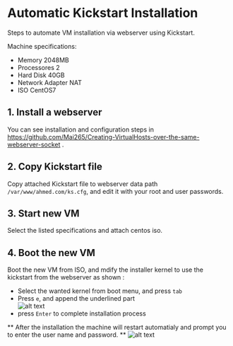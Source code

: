 # Automatic Kickstart Installation
Steps to automate VM installation via webserver using Kickstart.

Machine specifications:
- Memory 2048MB 
- Processores 2
- Hard Disk 40GB
- Network Adapter NAT
- ISO CentOS7

## 1. Install a webserver 
You can see installation and configuration steps in https://github.com/Mai265/Creating-VirtualHosts-over-the-same-webserver-socket .

## 2. Copy Kickstart file
Copy attached Kickstart file to webserver data path `/var/www/ahmed.com/ks.cfg`, and edit it with your root and user passwords. 

## 3. Start new VM
Select the listed specifications and attach centos iso.

## 4. Boot the new VM 
Boot the new VM from ISO, and mdify the installer kernel to use the kickstart from the webserver as shown :
- Select the wanted kernel from boot menu, and press `tab`
- Press `e`, and append the underlined part  
![alt text]()
- press `Enter` to complete installation process

** After the installation the machine will restart automatialy and prompt you to enter the user name and password. **
![alt text]()


